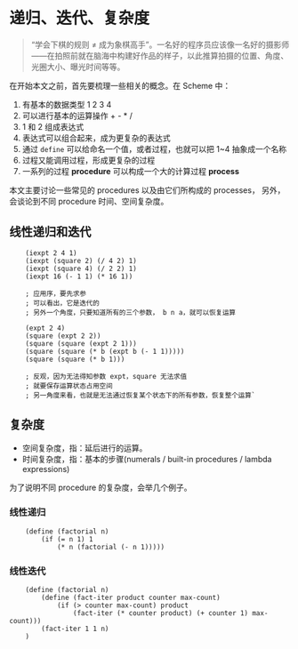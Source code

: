 # 递归、迭代、复杂度

> “学会下棋的规则 ≠ 成为象棋高手”。一名好的程序员应该像一名好的摄影师——在拍照前就在脑海中构建好作品的样子，以此推算拍摄的位置、角度、光圈大小、曝光时间等等。

在开始本文之前，首先要梳理一些相关的概念。在 Scheme 中：

1. 有基本的数据类型 1 2 3 4
2. 可以进行基本的运算操作 + - * /
3. 1 和 2 组成表达式
4. 表达式可以组合起来，成为更复杂的表达式
5. 通过 ``define`` 可以给命名一个值，或者过程，也就可以把 1~4 抽象成一个名称
6. 过程又能调用过程，形成更复杂的过程
7. 一系列的过程 **procedure** 可以构成一个大的计算过程 **process**

本文主要讨论一些常见的 procedures 以及由它们所构成的 processes，
另外，会谈论到不同 procedure 时间、空间复杂度。

## 线性递归和迭代

```racket
    (iexpt 2 4 1)
    (iexpt (square 2) (/ 4 2) 1)
    (iexpt (square 4) (/ 2 2) 1)
    (iexpt 16 (- 1 1) (* 16 1))

    ; 应用序，要先求参
    ; 可以看出，它是迭代的
    ; 另外一个角度，只要知道所有的三个参数， b n a，就可以恢复运算
    
    (expt 2 4)
    (square (expt 2 2))
    (square (square (expt 2 1)))
    (square (square (* b (expt b (- 1 1)))))
    (square (square (* b 1)))

    ; 反观，因为无法得知参数 expt，square 无法求值
    ; 就要保存运算状态占用空间
    ; 另一角度来看，也就是无法通过恢复某个状态下的所有参数，恢复整个运算`
```

## 复杂度

- 空间复杂度，指：延后进行的运算。
- 时间复杂度，指：基本的步骤(numerals / built-in procedures / lambda expressions)

为了说明不同 procedure 的复杂度，会举几个例子。

### 线性递归

```racket
    (define (factorial n)
        (if (= n 1) 1
            (* n (factorial (- n 1)))))
```

### 线性迭代

```racket
    (define (factorial n)
        (define (fact-iter product counter max-count)
            (if (> counter max-count) product
                (fact-iter (* counter product) (+ counter 1) max-count)))
        (fact-iter 1 1 n)
    )
```
